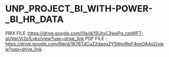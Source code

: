 # UNP_PROJECT_BI_WITH-POWER-_BI_HR_DATA

PBIX FILE :https://drive.google.com/file/d/15UtyC3woPg_rzeWFT-qUVecVi2o1Lvkx/view?usp=drive_link
PDF FILE : https://drive.google.com/file/d/1K76TdCuZ2dagqZY5lthy9IpF4nnOA4s2/view?usp=drive_link
